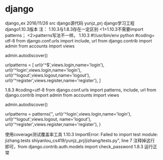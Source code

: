# django
django_ex
2016/11/26
src  django源代码
yunjz_prj  django学习工程 django1.10.3版本 
注：
1.10.3与1.8.3存在一定区别
<1>1.10.3不需要import patterns；
<2>patterns写法不一样。
1.10.3 
#!/usr/bin/env python
#coding= utf-8
from django.conf.urls import include, url
from django.contrib import admin
from accounts import views

admin.autodiscover()

urlpatterns = [
    url(r'^$',views.login,name='login'),
    url(r'^login',views.login,name='login'),
    url(r'^logout',views.logout,name='logout'),
    url(r'^register',views.register,name='register'),
]

1.8.3 
#coding=utf-8
from django.conf.urls import patterns, include, url
from django.contrib import admin
from accounts import views

admin.autodiscover()

urlpatterns = patterns('',
    url(r'^login',views.login,name='login'),
    url(r'^logout',views.logout, name='logout'),
    url(r'^register',views.register,name='register'),
)

使用coverage测试覆盖率工具
1.10.3
ImportError: Failed to import test module: jizhang.tests
shiyanlou_cs419/yunjz_prj/jizhang/tests.py", line 7
注释掉这行即可，from django.contrib.auth.models import check_password
1.8.3
运行正常


